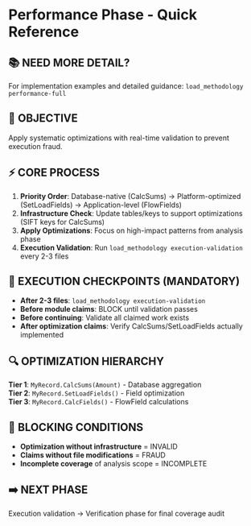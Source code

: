 # Performance Phase - Quick Reference

## 📚 NEED MORE DETAIL?
For implementation examples and detailed guidance: `load_methodology performance-full`

## 🎯 OBJECTIVE
Apply systematic optimizations with real-time validation to prevent execution fraud.

## ⚡ CORE PROCESS
1. **Priority Order**: Database-native (CalcSums) → Platform-optimized (SetLoadFields) → Application-level (FlowFields)
2. **Infrastructure Check**: Update tables/keys to support optimizations (SIFT keys for CalcSums)
3. **Apply Optimizations**: Focus on high-impact patterns from analysis phase
4. **Execution Validation**: Run `load_methodology execution-validation` every 2-3 files

## 🚨 EXECUTION CHECKPOINTS (MANDATORY)
- **After 2-3 files**: `load_methodology execution-validation`
- **Before module claims**: BLOCK until validation passes
- **Before continuing**: Validate all claimed work exists
- **After optimization claims**: Verify CalcSums/SetLoadFields actually implemented

## 🔍 OPTIMIZATION HIERARCHY
**Tier 1**: `MyRecord.CalcSums(Amount)` - Database aggregation  
**Tier 2**: `MyRecord.SetLoadFields()` - Field optimization  
**Tier 3**: `MyRecord.CalcFields()` - FlowField calculations  

## 🚨 BLOCKING CONDITIONS
- **Optimization without infrastructure** = INVALID
- **Claims without file modifications** = FRAUD  
- **Incomplete coverage** of analysis scope = INCOMPLETE

## ➡️ NEXT PHASE
Execution validation → Verification phase for final coverage audit